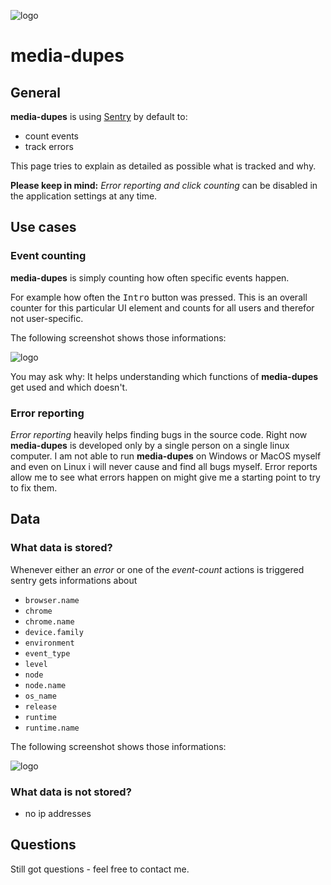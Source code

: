 ![logo](https://raw.githubusercontent.com/yafp/media-dupes/master/.github/images/logo/128x128.png)

# media-dupes

## General
**media-dupes** is using [Sentry](https://sentry.io/for/javascript/) by default to:

* count events
* track errors

This page tries to explain as detailed as possible what is tracked and why.

**Please keep in mind:** *Error reporting and click counting* can be disabled in the application settings at any time.

## Use cases
### Event counting
**media-dupes** is simply counting how often specific events happen.

For example how often the <kbd>Intro</kbd> button was pressed. This is an overall counter for this particular UI element and counts for all users and therefor not user-specific.

The following screenshot shows those informations: 

![logo](https://raw.githubusercontent.com/yafp/media-dupes/master/.github/images/sentry/sentry_02.png)

You may ask why: It helps understanding which functions of **media-dupes** get used and which doesn't.

### Error reporting
*Error reporting* heavily helps finding bugs in the source code. Right now **media-dupes** is developed only by a single person on a single linux computer. I am not able to run **media-dupes** on Windows or MacOS myself and even on Linux i will never cause and find all bugs myself. Error reports allow me to see what errors happen on might give me a starting point to try to fix them.


## Data
### What data is stored?
Whenever either an *error* or one of the *event-count* actions is triggered sentry gets informations about

* ```browser.name```
* ```chrome```
* ```chrome.name```
* ```device.family```
* ```environment```
* ```event_type```
* ```level```
* ```node```
* ```node.name```
* ```os_name```
* ```release```
* ```runtime```
* ```runtime.name```

The following screenshot shows those informations: 

![logo](https://raw.githubusercontent.com/yafp/media-dupes/master/.github/images/sentry/sentry_01.png)

### What data is not stored?

* no ip addresses

## Questions
Still got questions - feel free to contact me.
